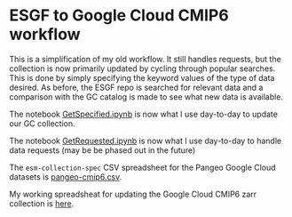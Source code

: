 # ESGF to Google Cloud CMIP6 workflow

This is a simplification of my old workflow.  It still handles requests, but the collection is now primarily updated by cycling through popular searches.  This is done by simply specifying the keyword values of the type of data desired. 
As before, the ESGF repo is searched for relevant data and a comparison with the GC catalog is made to see what new data is available.

The notebook
[GetSpecified.ipynb](https://github.com/naomi-henderson/cmip6collect2/blob/main/GetSpecified.ipynb) is now what I use day-to-day to update our GC collection.

The notebook
[GetRequested.ipynb](https://github.com/naomi-henderson/cmip6collect2/blob/main/GetRequested.ipynb) is now what I use day-to-day to handle data requests (may be be phased out in the future)

The `esm-collection-spec` CSV spreadsheet for the Pangeo Google Cloud datasets is [pangeo-cmip6.csv](https://cmip6.storage.googleapis.com/pangeo-cmip6.csv).

My working spreadsheat for updating the Google Cloud CMIP6 zarr collection
is
[here](https://docs.google.com/spreadsheets/d/1yAt7604tVt7OXXZUyL2uALtGP2WVa-Pb5NMuTluFsAc/edit?usp=sharing).
